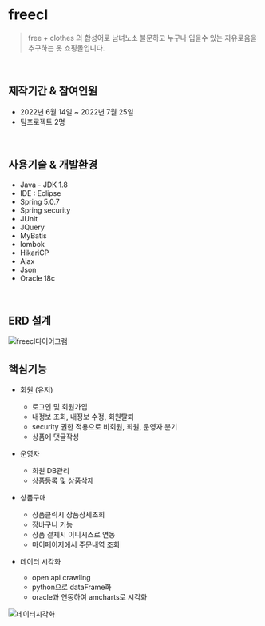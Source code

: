 # freecl
> free + clothes 의 합성어로 남녀노소 불문하고 누구나 입을수 있는 자유로움을 추구하는 옷 쇼핑몰입니다.   

<br/>

## 제작기간 & 참여인원
+ 2022년 6월 14일 ~ 2022년 7월 25일
+ 팀프로젝트 2명   

<br/>      
         
## 사용기술 & 개발환경
+ Java - JDK 1.8 
+ IDE : Eclipse
+ Spring 5.0.7 
+ Spring security
+ JUnit
+ JQuery
+ MyBatis
+ lombok
+ HikariCP
+ Ajax
+ Json
+ Oracle 18c
<br/>

## ERD 설계
![freecl다이어그램](https://user-images.githubusercontent.com/98159122/185538268-b99b63b0-c88e-40ca-9297-3b86d7371b23.png)



## 핵심기능   

+ 회원 (유저)   
  + 로그인 및 회원가입   
  + 내정보 조회, 내정보 수정, 회원탈퇴
  + security 권한 적용으로 비회원, 회원, 운영자 분기
  + 상품에 댓글작성   
  
+ 운영자
  + 회원 DB관리
  + 상품등록 및 상품삭제   
   
+ 상품구매
  + 상품클릭시 상품상세조회
  + 장바구니 기능
  + 상품 결제시 이니시스로 연동
  + 마이페이지에서 주문내역 조회

+ 데이터 시각화
  + open api crawling
  + python으로 dataFrame화
  + oracle과 연동하여 amcharts로 시각화
  
![데이터시각화](https://user-images.githubusercontent.com/98159122/185538486-2b08eb12-621f-458c-9b63-3fdfd60771e7.png)
